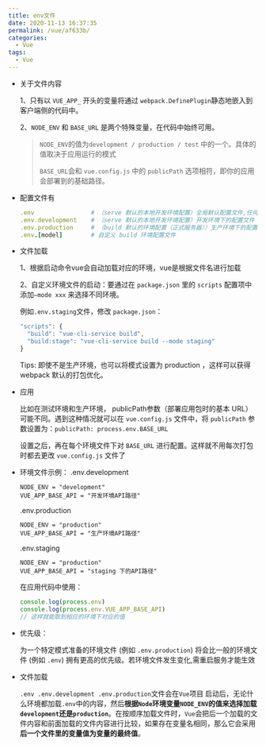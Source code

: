 ```yaml
---
title: env文件
date: 2020-11-13 16:37:35
permalink: /vue/af633b/
categories:
  - Vue
tags:
  - Vue
---
```


- 关于文件内容

  1、只有以 `VUE_APP_` 开头的变量将通过 `webpack.DefinePlugin`静态地嵌入到客户端侧的代码中。
  
  2、`NODE_ENV` 和 `BASE_URL` 是两个特殊变量，在代码中始终可用。

  > `NODE_ENV`的值为`development / production / test` 中的一个。具体的值取决于应用运行的模式
  >
  > `BASE_URL`会和 `vue.config.js` 中的 `publicPath` 选项相符，即你的应用会部署到的基础路径。


- 配置文件有
  ```ruby
  .env                # （serve 默认的本地开发环境配置）全局默认配置文件,任何环境都会加载的配置文件
  .env.development    # （serve 默认的本地开发环境配置）开发环境下的配置文件
  .env.production     # （build 默认的环境配置（正式服务器））生产环境下的配置文件
  .env.[model]        # 自定义 build 环境配置文件
  ```

- 文件加载

  1、根据启动命令vue会自动加载对应的环境，vue是根据文件名进行加载

  2、自定义环境文件的启动：要通过在 `package.json` 里的 `scripts` 配置项中添加`–mode xxx` 来选择不同环境。

  例如`.env.staging`文件，修改 `package.json`：
  ```javascript
  "scripts": {
    "build": "vue-cli-service build",
    "build:stage": "vue-cli-service build --mode staging"
  }
  ```
  Tips: 即使不是生产环境，也可以将模式设置为 production ，这样可以获得 webpack 默认的打包优化。

- 应用
  
  比如在测试环境和生产环境， publicPath参数（部署应用包时的基本 URL）可能不同。遇到这种情况就可以在 `vue.config.js` 文件中，将 `publicPath` 参数设置为：`publicPath: process.env.BASE_URL`
  
  设置之后，再在每个环境文件下对 `BASE_URL` 进行配置。这样就不用每次打包时都去更改 `vue.config.js` 文件了


- 环境文件示例：
    .env.development
    ```
    NODE_ENV = "development"
    VUE_APP_BASE_API = "开发环境API路径"
    ```
    
    .env.production
    ```
    NODE_ENV = "production"
    VUE_APP_BASE_API = "生产环境API路径"
    ```
  
    .env.staging
    ```
    NODE_ENV = "production"
    VUE_APP_BASE_API = "staging 下的API路径"
    ```

  在应用代码中使用：
  ```js
  console.log(process.env)
  console.log(process.env.VUE_APP_BASE_API)
  // 这样就能取到相应的环境下对应的值
  ```


- 优先级：

  为一个特定模式准备的环境文件 (例如 `.env.production`) 将会比一般的环境文件 (例如 `.env`) 拥有更高的优先级。若环境文件发生变化,需重启服务才能生效

- 文件加载

  `.env .env.development .env.production`文件会在`Vue`项目  启动后，无论什么环境都加载`.env`中的内容，然后**根据`Node`环境变量`NODE_ENV`的值来选择加载`development`还是`production`**。在按顺序加载文件时，`Vue`会把后一个加载的文件内容和前面加载的文件内容进行比较，如果存在变量名相同，那么它会采用**后一个文件里的变量值为变量的最终值**。